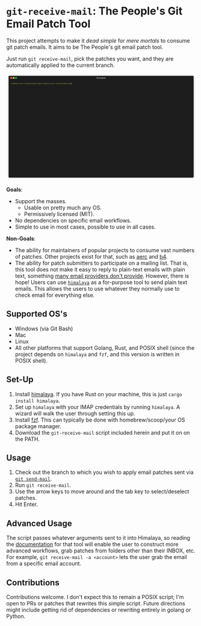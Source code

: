# `git-receive-mail`: The People's Git Email Patch Tool

This project attempts to make it _dead simple_ for _mere mortals_ to consume git
patch emails. It aims to be The People's git email patch tool.

Just run `git receive-mail`, pick the patches you want, and they are
automatically applied to the current branch.

![Demo of `git receive-mail`](git-receive-mail.gif)


**Goals**:

  * Support the masses.
      * Usable on pretty much any OS.
      * Permissively licensed (MIT).
  * No dependencies on specific email workflows.
  * Simple to use in most cases, possible to use in all cases.

**Non-Goals**:

  * The ability for maintainers of popular projects to consume vast
    numbers of patches. Other projects exist for that, such as [aerc](https://aerc-mail.org/)
    and [b4](https://github.com/mricon/b4).
  * The ability for patch submitters to participate on a mailing list. That is,
    this tool does not make it easy to reply to plain-text emails with plain
    text, something [many email providers don't
    provide](https://www.kernel.org/doc/html/v4.10/process/email-clients.html).
    However, there is hope! Users can use
    [`himalaya`](https://pimalaya.org/himalaya/cli/latest/usage/basic/message/send.html#reply-to-a-message-interactively)
    as a for-purpose tool to send plain text emails. This allows the users to
    use whatever they normally use to check email for everything else.

## Supported OS's

* Windows (via Git Bash)
* Mac
* Linux
* All other platforms that support Golang, Rust, and POSIX shell (since the
  project depends on `himalaya` and `fzf`, and this version is written in POSIX
  shell).

## Set-Up

1. Install [himalaya](https://github.com/soywod/himalaya.git). If you have Rust
   on your machine, this is just `cargo install himalaya`.
2. Set up `himalaya` with your IMAP credentials by running `himalaya`. A wizard
   will walk the user through setting this up.
2. Install [fzf](https://github.com/junegunn/fzf). This can typically be done
   with homebrew/scoop/your OS package manager.
4. Download the `git-receive-mail` script included herein and put it on on the
   PATH.

## Usage

1. Check out the branch to which you wish to apply email patches sent via [`git
send-mail`](https://git-send-email.io).
2. Run `git receive-mail`.
3. Use the arrow keys to move around and the tab key to select/deselect patches.
4. Hit Enter.

## Advanced Usage

The script passes whatever arguments sent to it into Himalaya, so reading the
[documentation](https://pimalaya.org/himalaya/cli/latest/configuration/) for
that tool will enable the user to construct more advanced workflows, grab
patches from folders other than their INBOX, etc. For example, `git receive-mail
-a <account>` lets the user grab the email from a specific email account.

## Contributions

Contributions welcome. I don't expect this to remain a POSIX script; I'm open to
PRs or patches that rewrites this simple script. Future directions might include
getting rid of dependencies or rewriting entirely in golang or Python.
